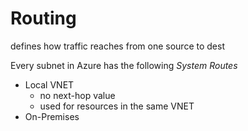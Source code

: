 # Routing

defines how traffic reaches from one source to dest

Every subnet in Azure has the following *System Routes*

* Local VNET
    * no next-hop value
    * used for resources in the same VNET
* On-Premises

